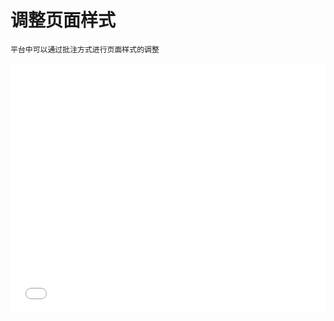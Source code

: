 # 调整页面样式
    平台中可以通过批注方式进行页面样式的调整
<iframe style="width:100%;height:400px;" src="//player.bilibili.com/player.html?aid=1601580935&bvid=BV1L2421T7ZM&cid=1468536185&p=1" scrolling="no" border="0" frameborder="no" framespacing="0" allowfullscreen="true"> </iframe>